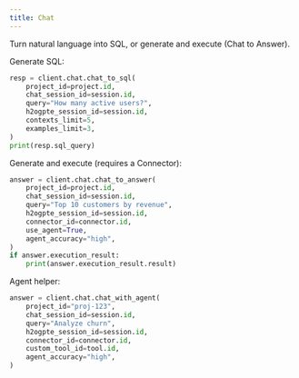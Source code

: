 ```yaml
---
title: Chat
---
```


Turn natural language into SQL, or generate and execute (Chat to Answer).

Generate SQL:
```python
resp = client.chat.chat_to_sql(
    project_id=project.id,
    chat_session_id=session.id,
    query="How many active users?",
    h2ogpte_session_id=session.id,
    contexts_limit=5,
    examples_limit=3,
)
print(resp.sql_query)
```

Generate and execute (requires a Connector):
```python
answer = client.chat.chat_to_answer(
    project_id=project.id,
    chat_session_id=session.id,
    query="Top 10 customers by revenue",
    h2ogpte_session_id=session.id,
    connector_id=connector.id,
    use_agent=True,
    agent_accuracy="high",
)
if answer.execution_result:
    print(answer.execution_result.result)
```

Agent helper:
```python
answer = client.chat.chat_with_agent(
    project_id="proj-123",
    chat_session_id=session.id,
    query="Analyze churn",
    h2ogpte_session_id=session.id,
    connector_id=connector.id,
    custom_tool_id=tool.id,
    agent_accuracy="high",
)
```
